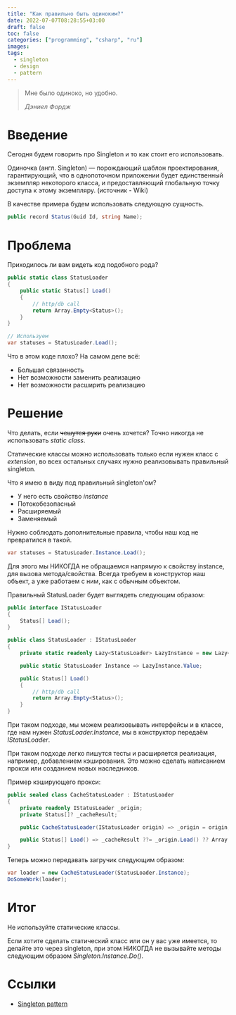 ```yaml
---
title: "Как правильно быть одиноким?"
date: 2022-07-07T08:28:55+03:00
draft: false
toc: false
categories: ["programming", "csharp", "ru"]
images:
tags:
  - singleton
  - design
  - pattern
---
```


> Мне было одиноко, но удобно.
> 
> *Дэниел Фордж*

# Введение

Сегодня будем говорить про Singleton и то как стоит его использовать.

Одиночка (англ. Singleton) — порождающий шаблон проектирования, гарантирующий, что в однопоточном приложении будет единственный экземпляр некоторого класса, и предоставляющий глобальную точку доступа к этому экземпляру. (источник - Wiki)

В качестве примера будем использовать следующую сущность.

```csharp
public record Status(Guid Id, string Name);
```

# Проблема

Приходилось ли вам видеть код подобного рода?

```csharp
public static class StatusLoader
{
    public static Status[] Load()
    {
        // http/db call 
        return Array.Empty<Status>();
    }
}

// Используем
var statuses = StatusLoader.Load();
```

Что в этом коде плохо? На самом деле всё:
* Большая связанность
* Нет возможности заменить реализацию
* Нет возможности расширить реализацию

# Решение

Что делать, если ~~чешутся руки~~ очень хочется? Точно никогда не использовать *static class*. 

Статические классы можно использовать только если нужен класс с *extension*, во всех остальных случаях нужно реализовывать правильный singleton.

Что я имею в виду под правильный singleton'ом?

* У него есть свойство *instance*
* Потокобезопасный
* Расширяемый
* Заменяемый

Нужно соблюдать дополнительные правила, чтобы наш код не превратился в такой.

```csharp
var statuses = StatusLoader.Instance.Load();
```

Для этого мы НИКОГДА не обращаемся напрямую к свойству instance, для вызова метода/свойства. Всегда требуем в конструктор наш объект, а уже работаем с ним, как с обычным объектом. 

Правильный StatusLoader будет выглядеть следующим образом:

```csharp
public interface IStatusLoader
{
    Status[] Load();
}

public class StatusLoader : IStatusLoader
{
    private static readonly Lazy<StatusLoader> LazyInstance = new Lazy<StatusLoader>(() => new StatusLoader());

    public static StatusLoader Instance => LazyInstance.Value;

    public Status[] Load()
    {
        // http/db call 
        return Array.Empty<Status>();
    }
}
```

При таком подходе, мы можем реализовывать интерфейсы и в классе, где нам нужен *StatusLoader.Instance*, мы в конструктор передаём *IStatusLoader*. 

При таком подходе легко пишутся тесты и расширяется реализация, например, добавлением кэширования. Это можно сделать написанием прокси или созданием новых наследников.

Пример кэширующего прокси:

```csharp
public sealed class CacheStatusLoader : IStatusLoader
{
    private readonly IStatusLoader _origin;
    private Status[]? _cacheResult;

    public CacheStatusLoader(IStatusLoader origin) => _origin = origin;

    public Status[] Load() => _cacheResult ??= _origin.Load() ?? Array.Empty<Status>();
}
```

Теперь можно передавать загручик следующим образом:

```csharp
var loader = new CacheStatusLoader(StatusLoader.Instance);
DoSomeWork(loader);
```

# Итог

Не используйте статические классы. 

Если хотите сделать статический класс или он у вас уже имеется, то делайте это через singleton, при этом НИКОГДА не вызывайте методы следующим образом *Singleton.Instance.Do()*.

# Ссылки

* [Singleton pattern](https://en.wikipedia.org/wiki/Singleton_pattern)